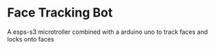 # Face Tracking Bot
A esps-s3 microtroller combined with a arduino uno to track faces and locks onto faces
